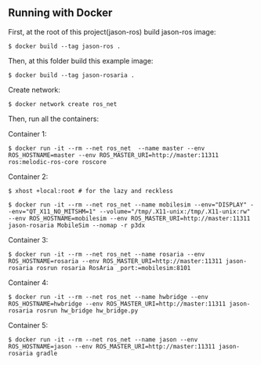 ## Running with Docker

First, at the root of this project(jason-ros) build jason-ros image:
```
$ docker build --tag jason-ros .
```

Then, at this folder build this example image:
```
$ docker build --tag jason-rosaria .
```

Create network:
```
$ docker network create ros_net
```

Then, run all the containers:

Container 1:
```
$ docker run -it --rm --net ros_net  --name master --env ROS_HOSTNAME=master --env ROS_MASTER_URI=http://master:11311 ros:melodic-ros-core roscore
```

Container 2:
```
$ xhost +local:root # for the lazy and reckless
```

```
$ docker run -it --rm --net ros_net --name mobilesim --env="DISPLAY" --env="QT_X11_NO_MITSHM=1" --volume="/tmp/.X11-unix:/tmp/.X11-unix:rw"  --env ROS_HOSTNAME=mobilesim --env ROS_MASTER_URI=http://master:11311 jason-rosaria MobileSim --nomap -r p3dx   
```

Container 3:
```
$ docker run -it --rm --net ros_net --name rosaria --env ROS_HOSTNAME=rosaria --env ROS_MASTER_URI=http://master:11311 jason-rosaria rosrun rosaria RosAria _port:=mobilesim:8101
```

Container 4:
```
$ docker run -it --rm --net ros_net --name hwbridge --env ROS_HOSTNAME=hwbridge --env ROS_MASTER_URI=http://master:11311 jason-rosaria rosrun hw_bridge hw_bridge.py
```

Container 5:
```
$ docker run -it --rm --net ros_net --name jason --env ROS_HOSTNAME=jason --env ROS_MASTER_URI=http://master:11311 jason-rosaria gradle
```
